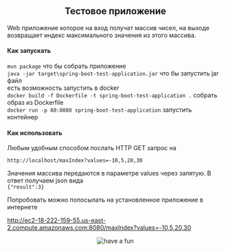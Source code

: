 <h2 align="center">Тестовое приложение</h2>

Web приложение которое на вход получат массив чисел, на выходе возвращает индекс максимального значения из этого массива.

#### Как запускать
`mvn package` что бы собрать приложение  
`java -jar target\spring-boot-test-application.jar` что бы запустить jar файл  
есть возможность запустить в docker  
`docker build -f Dockerfile -t spring-boot-test-application .`  собрать образ из Dockerfile  
`docker run -p 80:8080 spring-boot-test-application`   запустить контейнер

#### Как использовать
Любым удобным способом послать HTTP GET запрос на 

`http://localhost/maxIndex?values=-10,5,20,30`  

Значения массива передаются в параметре values через запятую. В ответ получаем json вида  
`{"result":3}`  

Попробовать можно попосылать на установленное приложение в интернете

<a href='http://ec2-18-222-159-55.us-east-2.compute.amazonaws.com:8080/maxIndex?values=-10,5,20,30'/>http://ec2-18-222-159-55.us-east-2.compute.amazonaws.com:8080/maxIndex?values=-10,5,20,30</a>

<p align="center"><img src="http://nerdist.com/wp-content/uploads/2016/07/ToiletMachine_GIF.gif" alt="have a fun"></p>